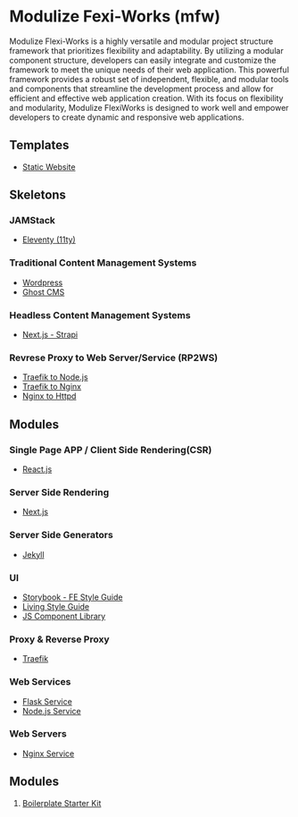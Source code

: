 # Modulize Fexi-Works (mfw)

Modulize Flexi-Works is a highly versatile and modular project structure framework that prioritizes flexibility and adaptability. By utilizing a modular component structure, developers can easily integrate and customize the framework to meet the unique needs of their web application. This powerful framework provides a robust set of independent, flexible, and modular tools and components that streamline the development process and allow for efficient and effective web application creation. With its focus on flexibility and modularity, Modulize FlexiWorks is designed to work well and empower developers to create dynamic and responsive web applications.

## Templates
- [Static Website](https://github.com/paulAlexSerban/tpl--static-website)

## Skeletons
### JAMStack
- [Eleventy (11ty)](https://github.com/paulAlexSerban/mod--11ty)

### Traditional Content Management Systems
- [Wordpress]()
- [Ghost CMS](https://github.com/paulAlexSerban/tpl--ghost-cms)

### Headless Content Management Systems
- [Next.js - Strapi](https://github.com/paulAlexSerban/tpl--nextjs-strapi-ssr)

### Revrese Proxy to Web Server/Service (RP2WS)
- [Traefik to Node.js](https://github.com/paulAlexSerban/tpl--traefik-nodejs)
- [Traefik to Nginx](https://github.com/paulAlexSerban/tpl--traefik-proxy--nginx-server)
- [Nginx to Httpd](https://github.com/paulAlexSerban/tpl--nginx-proxy--httpd-server)

## Modules
### Single Page APP / Client Side Rendering(CSR)
- [React.js](https://github.com/paulAlexSerban/tpl--reactjs)

### Server Side Rendering
- [Next.js](https://github.com/paulAlexSerban/mod--nextjs)

### Server Side Generators
- [Jekyll](https://github.com/paulAlexSerban/tpl--jamstack-jekyll)

### UI
- [Storybook - FE Style Guide](https://github.com/paulAlexSerban/tpl--fe-style-guide-storybook)
- [Living Style Guide](https://github.com/paulAlexSerban/tpl--living-style-guide)
- [JS Component Library](https://github.com/paulAlexSerban/tpl--js-component-library)

### Proxy & Reverse Proxy
- [Traefik](https://github.com/paulAlexSerban/tpl--traefik-proxy)

### Web Services
- [Flask Service](https://github.com/paulAlexSerban/tpl--flask-service)
- [Node.js Service](https://github.com/paulAlexSerban/tpl--nodejs-service)

### Web Servers
- [Nginx Service](https://github.com/paulAlexSerban/tpl--nginx-service)


## Modules
1. [Boilerplate Starter Kit](https://github.com/paulAlexSerban/mod--boilerplate-starter-kit)

<!-- - [Portfolio Template](https://github.com/paulAlexSerban/project-boilerplate-archetype-n-framework) -->

<!--
## Tech Stacks
- LAMP
- NMP
- MERN
- MEAN
- MEVN
-->

<!--
- Php
- ExpressJS - Ejs
-->

<!--
- Hugo
- Pelican
-->

<!--
## Server to Database

- ExpressJS - MongoDB
- ExpressJS - SQL
-->

<!--
## Server to Database
- Php - SQL
- NodeJS to MongoDB

## Database
- Redis
- Mongoose
- MongoDB
- PhpMyAdmin
- PostgresSql
- SQL
-->

<!--
- [ExpressJS (NodeJS v14)](https://github.com/paulAlexSerban/template-nodejs-14)
- [ExpressJS - Redis (NodeJS v14)](https://github.com/paulAlexSerban/template-nodejs-redis)
- [ExpressJS - EJS (NodeJS v14)](https://github.com/paulAlexSerban/ejs-template)
- [Style Guide Template](https://github.com/paulAlexSerban/style-guide-template)
-->


